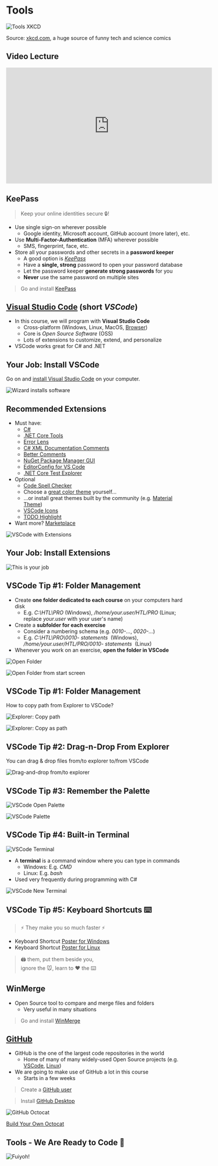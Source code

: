 # Tools

![Tools XKCD](https://imgs.xkcd.com/comics/tools.png)

Source: [xkcd.com](https://xkcd.com/), a huge source of funny tech and science comics


## Video Lecture

<iframe width="560" height="315" src="https://www.youtube.com/embed/ZQ_lHOGcXg4" title="YouTube video player" frameborder="0" allow="accelerometer; autoplay; clipboard-write; encrypted-media; gyro<span translate="no">&nbsp;scope&nbsp;</span>; picture-in-picture" allowfullscreen></iframe>


## KeePass

> Keep your online identities secure 🔒!

* Use <!-- .element: class="fragment" --> single sign-on wherever possible
  * Google identity, Microsoft account, GitHub account (more later), etc.
* Use <!-- .element: class="fragment" --> **Multi-Factor-Authentication** (MFA) wherever possible
  * SMS, fingerprint, face, etc.
* Store <!-- .element: class="fragment" --> all your passwords and other secrets in a **password keeper**
  * A good option is [*KeePass*](https://keepass.info/)
  * Have a **single, strong** password to open your password database
  * Let the password keeper **generate strong passwords** for you
  * **Never** use the same password on multiple sites

> Go and install [KeePass](https://keepass.info/)
<!-- .element: class="fragment" -->


## [Visual Studio Code](https://code.visualstudio.com) (short *VSCode*)

* In <!-- .element: class="fragment" --> this course, we will program with **Visual Studio Code**
  * Cross-platform (Windows, Linux, MacOS, [Browser](https://vscode.dev/))
  * Core is *Open Source Software* (OSS)
  * Lots of extensions to customize, extend, and personalize
* VSCode <!-- .element: class="fragment" --> works great for C# and .NET


## Your Job: Install VSCode

Go on and [install Visual Studio Code](https://code.visualstudio.com/docs/setup/setup-overview) on your computer.

![Wizard installs software](https://pbs.twimg.com/media/DNJ2KVUUIAAgkld?format=jpg&name=small) <!-- .element height="40%" width="40%" -->


## Recommended Extensions

<div class="container" data-markdown><div class="col" data-markdown>

* Must <!-- .element: class="fragment" --> have:
  * [C#](https://marketplace.visualstudio.com/items?itemName=ms-dotnettools.csharp)
  * [.NET Core Tools](https://marketplace.visualstudio.com/items?itemName=formulahendry.dotnet)
  * [Error Lens](https://marketplace.visualstudio.com/items?itemName=usernamehw.errorlens)
  * [C# XML Documentation Comments](https://marketplace.visualstudio.com/items?itemName=k--kato.docomment)
  * [Better Comments](https://marketplace.visualstudio.com/items?itemName=aaron-bond.better-comments)
  * [NuGet Package Manager GUI](https://marketplace.visualstudio.com/items?itemName=aliasadidev.nugetpackagemanagergui)
  * [EditorConfig for VS Code](https://marketplace.visualstudio.com/items?itemName=EditorConfig.EditorConfig)
  * [.NET Core Test Explorer](https://marketplace.visualstudio.com/items?itemName=formulahendry.dotnet-test-explorer)
* Optional <!-- .element: class="fragment" -->
  * [Code Spell Checker](https://marketplace.visualstudio.com/items?itemName=streetsidesoftware.code-spell-checker)
  * Choose a [great color theme](https://medium.com/quick-code/the-best-vs-code-themes-2022-9e9b648c4596) yourself...
  * ...or install great themes built by the community (e.g. [Material Theme](https://material-theme.site/))
  * [VSCode Icons](https://marketplace.visualstudio.com/items?itemName=vscode-icons-team.vscode-icons)
  * [TODO Highlight](https://marketplace.visualstudio.com/items?itemName=wayou.vscode-todo-highlight)
* Want <!-- .element: class="fragment" --> more? [Marketplace](https://marketplace.visualstudio.com/vscode)

</div><div class="col" data-markdown>

![VSCode with Extensions](https://dev-to-uploads.s3.amazonaws.com/uploads/articles/368q8h7a4buke0oaovz5.png)

</div></div>


## Your Job: Install Extensions

![This is your job](https://media.giphy.com/media/Obnxeh737Umpa/giphy.gif)


## VSCode Tip #1: Folder Management

* Create <!-- .element: class="fragment" --> **one folder dedicated to each course** on your computers hard disk
  * E.g. *C:\HTL\PRO* (Windows), */home/your.user/HTL/PRO* (Linux; replace *your.user* with your user's name)
* Create <!-- .element: class="fragment" --> a **subfolder for each exercise**
  * Consider a numbering schema (e.g. *0010-...*, *0020-...*)
  * E.g. *C:\HTL\PRO\0010-<span translate="no">&nbsp;statements&nbsp;</span>* (Windows), */home/your.user/HTL/PRO/0010-<span translate="no">&nbsp;statements&nbsp;</span>* (Linux)
* Whenever <!-- .element: class="fragment" --> you work on an exercise, **open the folder in VSCode**

<div class="container" data-markdown><div class="col" data-markdown>

![Open Folder](images/vscode-open-folder.png) <!-- .element height="75%" width="75%" -->
<!-- .element: class="fragment" -->

</div><div class="col" data-markdown>

![Open Folder from start screen](images/vscode-open-folder-startscreen.png) <!-- .element height="75%" width="75%" -->
<!-- .element: class="fragment" -->

</div></div>


## VSCode Tip #1: Folder Management

How to copy path from Explorer to VSCode?

<div class="container" data-markdown><div class="col" data-markdown>

![Explorer: Copy path](images/explorer-copy-path.gif)
<!-- .element: class="fragment" -->

</div><div class="col" data-markdown>

![Explorer: Copy as path](images/explorer-copy-as-path.png) <!-- .element height="60%" width="60%" -->
<!-- .element: class="fragment" -->

</div></div>


## VSCode Tip #2: Drag-n-Drop From Explorer

You can drag & drop files from/to explorer to/from VSCode

![Drag-and-drop from/to explorer](images/vscode-drag-drop-explorer.gif)


## VSCode Tip #3: Remember the Palette

![VSCode Open Palette](images/vscode-open-palette.png)

![VSCode Palette](images/vscode-palette.gif)
<!-- .element: class="fragment" -->


## VSCode Tip #4: Built-in Terminal

<div class="container" data-markdown><div class="col" data-markdown>

![VSCode Terminal](images/vscode-terminal.png)
<!-- .element: class="fragment" -->

* A <!-- .element: class="fragment" --> **terminal** is a command window where you can type in commands
  * Windows: E.g. *CMD*
  * Linux: E.g. *bash*
* Used <!-- .element: class="fragment" --> very frequently during programming with C#

</div><div class="col" data-markdown>

![VSCode New Terminal](images/vscode-new-terminal.gif)
<!-- .element: class="fragment" -->

</div></div>


## VSCode Tip #5: Keyboard Shortcuts ⌨️

> ⚡ They make you so much faster ⚡
<!-- .element: class="fragment" -->

* Keyboard <!-- .element: class="fragment" --> Shortcut [Poster for Windows](https://code.visualstudio.com/shortcuts/keyboard-shortcuts-windows.pdf)
* Keyboard <!-- .element: class="fragment" --> Shortcut [Poster for Linux](https://code.visualstudio.com/shortcuts/keyboard-shortcuts-Linux.pdf)

> 🖨️ them, put them beside you,<br/>ignore the 🐭, learn to ❤️ the ⌨️
<!-- .element: class="fragment" -->


## WinMerge

* Open Source tool to compare and merge files and folders
  * Very useful in many situations

> Go and install [WinMerge](https://winmerge.org/?lang=en)


## [GitHub](https://github.com)

<div class="container" data-markdown><div class="col" data-markdown>

* GitHub <!-- .element: class="fragment" --> is the one of the largest code repositories in the world
  * Home of many of many widely-used Open Source projects (e.g. [VSCode](https://github.com/microsoft/vscode), [Linux](https://github.com/torvalds/linux))
* We <!-- .element: class="fragment" --> are going to make use of GitHub a lot in this course
  * Starts in a few weeks

> Create a [GitHub user](https://github.com/signup)
<!-- .element: class="fragment" -->

> Install [GitHub Desktop](https://desktop.github.com/)
<!-- .element: class="fragment" -->

</div><div class="col" data-markdown>

![GitHub Octocat](images/octocat.png)

[Build Your Own Octocat](https://myoctocat.com/build-your-octocat/)

</div></div>


## Tools - We Are Ready to Code 🤩

![Fuiyoh!](https://c.tenor.com/89eNuq5ziYcAAAAC/fuiyoh-uncleroger.gif) <!-- .element height="50%" width="50%" -->
